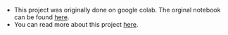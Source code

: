 * This project was originally done on google colab. The orginal notebook can be found [here](https://colab.research.google.com/drive/1Wye-IVFSqfBm26TK4d-9hqLl21_P_Zzx?usp=sharing).
* You can read more about this project [here]().

